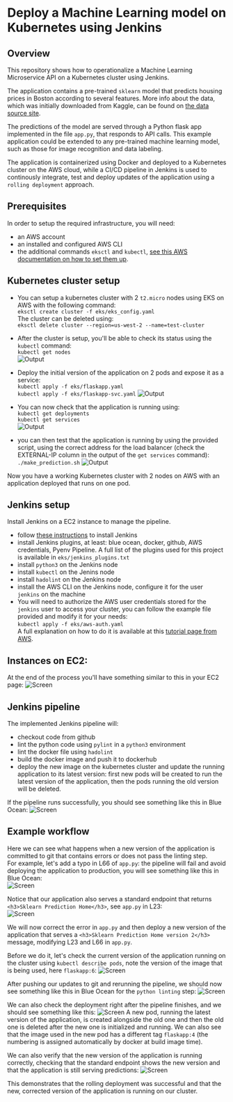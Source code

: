 # Deploy a Machine Learning model on Kubernetes using Jenkins

## Overview

This repository shows how to operationalize a Machine Learning Microservice API on a Kubernetes cluster using Jenkins.

The application contains a pre-trained `sklearn` model that predicts housing prices in Boston according to several features. More info about the data, which was initially downloaded from Kaggle, can be found on [the data source site](https://www.kaggle.com/c/boston-housing). 

The predictions of the model are served through a Python flask app implemented in the file `app.py`, that responds to API calls. This example application could be extended to any pre-trained machine learning model, such as those for image recognition and data labeling.

The application is containerized using Docker and deployed to a Kubernetes cluster on the AWS cloud, while a CI/CD pipeline in Jenkins is used to continously integrate, test and deploy updates of the application using a `rolling deployment` approach.

## Prerequisites
In order to setup the required infrastructure, you will need:
- an AWS account
- an installed and configured AWS CLI
- the additional commands `eksctl` and `kubectl`, [see this AWS documentation on how to set them up](https://docs.aws.amazon.com/eks/latest/userguide/getting-started-eksctl.html).

## Kubernetes cluster setup
-  You can setup a kubernetes cluster with 2 `t2.micro` nodes using EKS on AWS with the following command:  
`eksctl create cluster -f eks/eks_config.yaml`  
The cluster can be deleted using:  
`eksctl delete cluster --region=us-west-2 --name=test-cluster`

-  After the cluster is setup, you'll be able to check its status using the `kubectl` command:  
`kubectl get nodes`  
![Output](screens/01_get_nodes.png)

-  Deploy the initial version of the application on 2 pods and expose it as a service:  
`kubectl apply -f eks/flaskapp.yaml`  
`kubectl apply -f eks/flaskapp-svc.yaml`
![Output](screens/02_deploy.png)

- You can now check that the application is running using:  
`kubectl get deployments`  
`kubectl get services`  
![Output](screens/03_check.png)

- you can then test that the application is running by using the provided script, using the correct address for the load balancer (check the EXTERNAL-IP column in the output of the `get services` command):  
`./make_prediction.sh`
![Output](screens/04_get_pred.png)

Now you have a working Kubernetes cluster with 2 nodes on AWS with an application deployed that runs on one pod.

## Jenkins setup
Install Jenkins on a EC2 instance to manage the pipeline.
- follow [these instructions](https://www.jenkins.io/doc/book/installing/) to install Jenkins
- install Jenkins plugins, at least: blue ocean, docker, github, AWS credentials, Pyenv Pipeline. A full list of the plugins used for this project is available in `eks/jenkins_plugins.txt`
- install `python3` on the Jenkins node
- install `kubectl` on the Jenins node
- install `hadolint` on the Jenkins node
- install the AWS CLI on the Jenkins node, configure it for the user `jenkins` on the machine
- You will need to authorize the AWS user credentials stored for the `jenkins` user to access your cluster, you can follow the example file provided and modify it for your needs:   
`kubectl apply -f eks/aws-auth.yaml`  
A full explanation on how to do it is available at this [tutorial page from AWS](https://aws.amazon.com/it/premiumsupport/knowledge-center/amazon-eks-cluster-access/).

## Instances on EC2:
At the end of the process you'll have something similar to this in your EC2 page:
![Screen](screens/05_instances.png)

## Jenkins pipeline
The implemented Jenkins pipeline will:
- checkout code from github
- lint the python code using `pylint` in a `python3` environment
- lint the docker file using `hadolint`
- build the docker image and push it to dockerhub
- deploy the new image on the kubernetes cluster and update the running application to its latest version: first new pods will be created to run the latest version of the application, then the pods running the old version will be deleted.

If the pipeline runs successfully, you should see something like this in Blue Ocean:
![Screen](screens/06_pipeline.png)

## Example workflow

Here we can see what happens when a new version of the application is committed to git that contains errors or does not pass the linting step.  
For example, let's add a typo in L66 of `app.py`: the pipeline will fail and avoid deploying the application to production, you will see something like this in Blue Ocean:  
![Screen](screens/07_error.png)

Notice that our application also serves a standard endpoint that returns `<h3>Sklearn Prediction Home</h3>`, see `app.py` in L23:  
![Screen](screens/08_std.png)

We will now correct the error in `app.py` and then deploy a new version of the application that serves a `<h3>Sklearn Prediction Home version 2</h3>` message, modifying L23 and L66 in `app.py`.

Before we do it, let's check the current version of the application running on the cluster using `kubectl describe pods`, note the version of the image that is being used, here `flaskapp:6`:
![Screen](screens/09_pod_old.png)

After pushing our updates to git and rerunning the pipeline, we should now see something like this in Blue Ocean for the `python linting` step:
![Screen](screens/10_pass_lint.png)

We can also check the deployment right after the pipeline finishes, and we should see something like this:
![Screen](screens/11_pod_new.png)
A new pod, running the latest version of the application, is created alongside the old one and then the old one is deleted after the new one is initialized and running. We can also see that the image used in the new pod has a different tag `flaskapp:4` (the numbering is assigned automatically by docker at build image time).

We can also verify that the new version of the application is running correctly, checking that the standard endpoint shows the new version and that the application is still serving predictions:
![Screen](screens/12_new_std.png)

This demonstrates that the rolling deployment was successful and that the new, corrected version of the application is running on our cluster.
